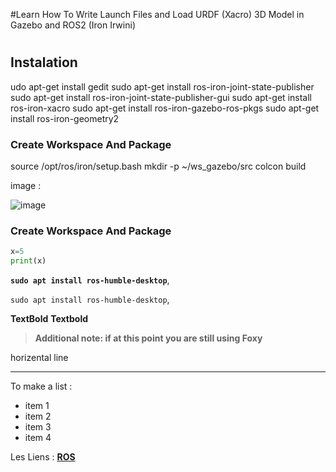 #Learn How To Write Launch Files and Load URDF (Xacro) 3D Model in Gazebo and ROS2 (Iron Irwini) <h1>
 
## Instalation
udo apt-get install gedit
sudo apt-get install ros-iron-joint-state-publisher
sudo apt-get install ros-iron-joint-state-publisher-gui
sudo apt-get install ros-iron-xacro
sudo apt-get install ros-iron-gazebo-ros-pkgs
sudo apt-get install ros-iron-geometry2

 
### Create Workspace And Package
 
source /opt/ros/iron/setup.bash
mkdir -p ~/ws_gazebo/src
colcon build

 
image :
 
![image](https://github.com/user-attachments/assets/0901153c-f94a-468d-813b-dda36b3d3b79)
 ### Create Workspace And Package
 
```python 
x=5
print(x)
```
 
 
__`sudo apt install ros-humble-desktop`__,
 
`sudo apt install ros-humble-desktop`,
 
 
**TextBold**  __Textbold__
 
__<blockquote>Additional note: if at this point you are still using Foxy  </blockquote>__
 
horizental line 
___
 
To make a list : 
- item 1
- item 2
- item 3
- item 4
 
Les Liens : 
  [**ROS**](https://docs.ros.org/en/rolling/index.html)
